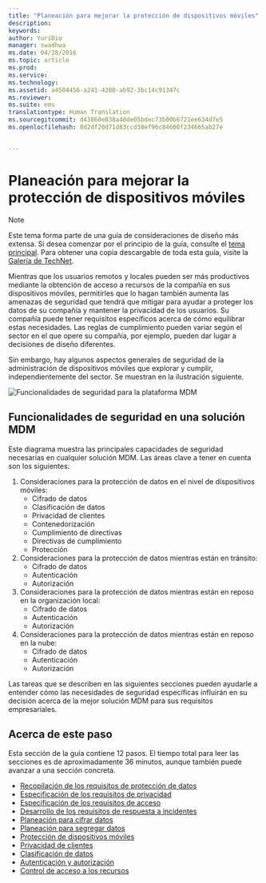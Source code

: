 ```yaml
---
title: "Planeación para mejorar la protección de dispositivos móviles"
description: 
keywords: 
author: YuriDio
manager: swadhwa
ms.date: 04/28/2016
ms.topic: article
ms.prod: 
ms.service: 
ms.technology: 
ms.assetid: a4504456-a241-4380-ab92-3bc14c91347c
ms.reviewer: 
ms.suite: ems
translationtype: Human Translation
ms.sourcegitcommit: d43860e838a40de05bdec73b00b6721ee634d7e5
ms.openlocfilehash: 8d2df20d71d83ccd38ef96c84600f234665ab27e


---
```


# Planeación para mejorar la protección de dispositivos móviles

>[!NOTE]
>Este tema forma parte de una guía de consideraciones de diseño más extensa. Si desea comenzar por el principio de la guía, consulte el [tema principal](mdm-design-considerations-guide.md). Para obtener una copia descargable de toda esta guía, visite la [Galería de TechNet](https://gallery.technet.microsoft.com/Mobile-Device-Management-7d401582).

Mientras que los usuarios remotos y locales pueden ser más productivos mediante la obtención de acceso a recursos de la compañía en sus dispositivos móviles, permitirles que lo hagan también aumenta las amenazas de seguridad que tendrá que mitigar para ayudar a proteger los datos de su compañía y mantener la privacidad de los usuarios. Su compañía puede tener requisitos específicos acerca de cómo equilibrar estas necesidades. Las reglas de cumplimiento pueden variar según el sector en el que opere su compañía, por ejemplo, pueden dar lugar a decisiones de diseño diferentes.
 
Sin embargo, hay algunos aspectos generales de seguridad de la administración de dispositivos móviles que explorar y cumplir, independientemente del sector. Se muestran en la ilustración siguiente.

![Funcionalidades de seguridad para la plataforma MDM](./media/MDM_Figure_08.png)

## Funcionalidades de seguridad en una solución MDM

Este diagrama muestra las principales capacidades de seguridad necesarias en cualquier solución MDM. Las áreas clave a tener en cuenta son los siguientes:

1. Consideraciones para la protección de datos en el nivel de dispositivos móviles:
    - Cifrado de datos
    - Clasificación de datos
    - Privacidad de clientes
    - Contenedorización
    - Cumplimiento de directivas
    - Directivas de cumplimiento
    - Protección
2. Consideraciones para la protección de datos mientras están en tránsito:
    - Cifrado de datos
    - Autenticación
    - Autorización
3. Consideraciones para la protección de datos mientras están en reposo en la organización local:
    - Cifrado de datos
    - Autenticación
    - Autorización
4. Consideraciones para la protección de datos mientras están en reposo en la nube:
    - Cifrado de datos
    - Autenticación
    - Autorización

Las tareas que se describen en las siguientes secciones pueden ayudarle a entender cómo las necesidades de seguridad específicas influirán en su decisión acerca de la mejor solución MDM para sus requisitos empresariales.

## Acerca de este paso

Esta sección de la guía contiene 12 pasos. El tiempo total para leer las secciones es de aproximadamente 36 minutos, aunque también puede avanzar a una sección concreta.

- [Recopilación de los requisitos de protección de datos](mdm-gather-data-protection-requirements.md)
- [Especificación de los requisitos de privacidad](mdm-specify-privacy-requirements.md)
- [Especificación de los requisitos de acceso](mdm-specify-your-access-requirements.md)
- [Desarrollo de los requisitos de respuesta a incidentes](mdm-develop-incident-response-requirements.md)
- [Planeación para cifrar datos](mdm-data-encryption.md)
- [Planeación para segregar datos](mdm-data-segregation.md)
- [Protección de dispositivos móviles](mdm-hardening-mobile-devices.md)
- [Privacidad de clientes](mdm-client-privacy.md)
- [Clasificación de datos](mdm-data-classification.md)
- [Autenticación y autorización](mdm-authentication-authorization.md)
- [Control de acceso a los recursos](mdm-access-control-resources.md)





<!--HONumber=Jul16_HO3-->


